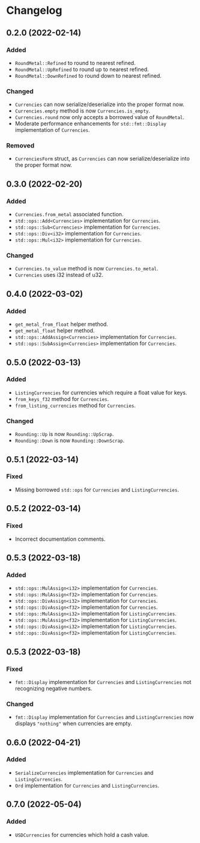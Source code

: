 # Changelog

## 0.2.0 (2022-02-14)

### Added
- `RoundMetal::Refined` to round to nearest refined. 
- `RoundMetal::UpRefined` to round up to nearest refined. 
- `RoundMetal::DownRefined` to round down to nearest refined. 

### Changed
- `Currencies` can now serialize/deserialize into the proper format now.
- `Currencies.empty` method is now `Currencies.is_empty`.
- `Currencies.round` now only accepts a borrowed value of `RoundMetal`.
- Moderate performance enhancements for `std::fmt::Display` implementation of `Currencies`.
  
### Removed
- `CurrenciesForm` struct, as `Currencies` can now serialize/deserialize into the proper format now.

## 0.3.0 (2022-02-20)

### Added
- `Currencies.from_metal` associated function.
- `std::ops::Add<Currencies>` implementation for `Currencies`.
- `std::ops::Sub<Currencies>` implementation for `Currencies`.
- `std::ops::Div<i32>` implementation for `Currencies`.
- `std::ops::Mul<i32>` implementation for `Currencies`.

### Changed
- `Currencies.to_value` method is now `Currencies.to_metal`.
- `Currencies` uses i32 instead of u32.

## 0.4.0 (2022-03-02)

### Added
- `get_metal_from_float` helper method.
- `get_metal_float` helper method.
- `std::ops::AddAssign<Currencies>` implementation for `Currencies`.
- `std::ops::SubAssign<Currencies>` implementation for `Currencies`.

## 0.5.0 (2022-03-13)

### Added
- `ListingCurrencies` for currencies which require a float value for keys.
- `from_keys_f32` method for `Currencies`.
- `from_listing_currencies` method for `Currencies`.

### Changed
- `Rounding::Up` is now `Rounding::UpScrap`.
- `Rounding::Down` is now `Rounding::DownScrap`.

## 0.5.1 (2022-03-14)

### Fixed
- Missing borrowed `std::ops` for `Currencies` and `ListingCurrencies`.

## 0.5.2 (2022-03-14)

### Fixed
- Incorrect documentation comments.

## 0.5.3 (2022-03-18)

### Added
- `std::ops::MulAssign<i32>` implementation for `Currencies`.
- `std::ops::MulAssign<f32>` implementation for `Currencies`.
- `std::ops::DivAssign<i32>` implementation for `Currencies`.
- `std::ops::DivAssign<f32>` implementation for `Currencies`.
- `std::ops::MulAssign<i32>` implementation for `ListingCurrencies`.
- `std::ops::MulAssign<f32>` implementation for `ListingCurrencies`.
- `std::ops::DivAssign<i32>` implementation for `ListingCurrencies`.
- `std::ops::DivAssign<f32>` implementation for `ListingCurrencies`.

## 0.5.3 (2022-03-18)

### Fixed
- `fmt::Display` implementation for `Currencies` and `ListingCurrencies` not recognizing negative numbers.

### Changed
- `fmt::Display` implementation for `Currencies` and `ListingCurrencies` now displays `"nothing"` when currencies are empty. 

## 0.6.0 (2022-04-21)

### Added
- `SerializeCurrencies` implementation for `Currencies` and `ListingCurrencies`.
- `Ord` implementation for `Currencies` and `ListingCurrencies`.

## 0.7.0 (2022-05-04)

### Added
- `USDCurrencies` for currencies which hold a cash value.